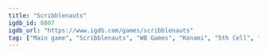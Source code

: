 ```yaml
---
title: "Scribblenauts"
igdb_id: 8807
igdb_url: "https://www.igdb.com/games/scribblenauts"
tag: ["Main game", "Scribblenauts", "WB Games", "Konami", "5th Cell", "Puzzle", "Single player", "Side view", "Sandbox", "Educational", "Kids"]
---
```

